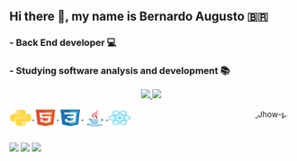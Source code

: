 ## Hi there 👋, my name is Bernardo Augusto 🇧🇷

### - Back End developer 💻

### - Studying software analysis and development 📚

  <div align="center">
  <a href="https://github.com/lucasskt18">
  <img height="180em" src="https://github-readme-stats.vercel.app/api?username=Bernardoaugustot&show_icons=true&theme=radical&include_all_commits=true&count_private=true"/>
  <img height="170em" src="https://github-readme-stats.vercel.app/api/top-langs/?username=Bernardoaugustot&layout=compact&langs_count=7&theme=radical"/>
</div>                                                                                                              
<div style="display: inline_block"><br>
  <img align="center" alt="Jhow-python" height="30" width="40" src="https://raw.githubusercontent.com/devicons/devicon/master/icons/python/python-plain.svg">
  <img align="center" alt="Jhow-HTML" height="30" width="40" src="https://raw.githubusercontent.com/devicons/devicon/master/icons/html5/html5-original.svg">
  <img align="center" alt="Jhow-CSS" height="30" width="40" src="https://raw.githubusercontent.com/devicons/devicon/master/icons/css3/css3-original.svg">
  <img align="center" alt="Jhow-CSS" height="30" width="40" src="https://raw.githubusercontent.com/devicons/devicon/master/icons/java/java-original.svg">
  <img align="center" alt="Jhow-CSS" height="30" width="40" src="https://raw.githubusercontent.com/devicons/devicon/master/icons/react/react-original.svg">
  <img align="right" alt="Jhow-pic" height="150" style="border-radius:50px;" 
src="https://cdn.discordapp.com/attachments/885721251417583630/928736255540363285/kindpng_7143956.png">
</div>

##

<div> 
  <a href="https://www.instagram.com/bernardo_augusto75/" target="_blank"><img src="https://img.shields.io/badge/-Instagram-%23E4405F?style=for-the-badge&logo=instagram&logoColor=white" target="_blank"></a>
  <a href = "mailto:bernardo.augustot@gmail.com"><img src="https://img.shields.io/badge/-Gmail-%23333?style=for-the-badge&logo=gmail&logoColor=white" target="_blank"></a>
  <a href= "https://www.linkedin.com/in/bernardo-augusto-996803189" target="_blank"><img src="https://img.shields.io/badge/-LinkedIn-%230077B5?style=for-the-badge&logo=linkedin&logoColor=white" target="_blank"></a> 
 
